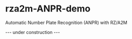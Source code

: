 # rza2m-ANPR-demo
Automatic Number Plate Recognition (ANPR) with RZ/A2M




--- under construction ---
